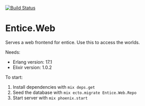 [![Build Status](https://travis-ci.org/entice/web.svg)](https://travis-ci.org/entice/web)

# Entice.Web

Serves a web frontend for entice. Use this to access the worlds.

Needs:

- Erlang version: 17.1
- Elixir version: 1.0.2

To start:

1. Install dependencies with `mix deps.get`
2. Seed the database with `mix ecto.migrate Entice.Web.Repo`
3. Start server with `mix phoenix.start`
